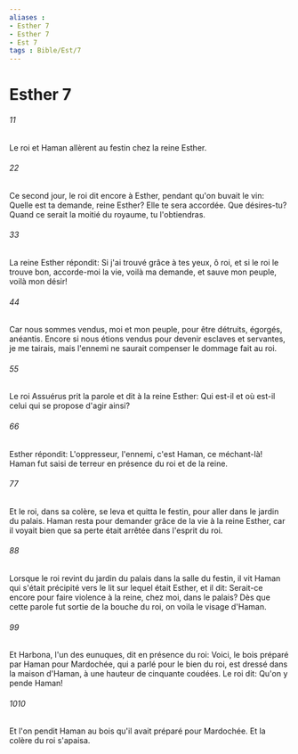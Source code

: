 ```yaml
---
aliases : 
- Esther 7
- Esther 7
- Est 7
tags : Bible/Est/7
---
```


# Esther 7

###### 11
Le roi et Haman allèrent au festin chez la reine Esther.
###### 22
Ce second jour, le roi dit encore à Esther, pendant qu'on buvait le vin: Quelle est ta demande, reine Esther? Elle te sera accordée. Que désires-tu? Quand ce serait la moitié du royaume, tu l'obtiendras.
###### 33
La reine Esther répondit: Si j'ai trouvé grâce à tes yeux, ô roi, et si le roi le trouve bon, accorde-moi la vie, voilà ma demande, et sauve mon peuple, voilà mon désir!
###### 44
Car nous sommes vendus, moi et mon peuple, pour être détruits, égorgés, anéantis. Encore si nous étions vendus pour devenir esclaves et servantes, je me tairais, mais l'ennemi ne saurait compenser le dommage fait au roi.
###### 55
Le roi Assuérus prit la parole et dit à la reine Esther: Qui est-il et où est-il celui qui se propose d'agir ainsi?
###### 66
Esther répondit: L'oppresseur, l'ennemi, c'est Haman, ce méchant-là! Haman fut saisi de terreur en présence du roi et de la reine.
###### 77
Et le roi, dans sa colère, se leva et quitta le festin, pour aller dans le jardin du palais. Haman resta pour demander grâce de la vie à la reine Esther, car il voyait bien que sa perte était arrêtée dans l'esprit du roi.
###### 88
Lorsque le roi revint du jardin du palais dans la salle du festin, il vit Haman qui s'était précipité vers le lit sur lequel était Esther, et il dit: Serait-ce encore pour faire violence à la reine, chez moi, dans le palais? Dès que cette parole fut sortie de la bouche du roi, on voila le visage d'Haman.
###### 99
Et Harbona, l'un des eunuques, dit en présence du roi: Voici, le bois préparé par Haman pour Mardochée, qui a parlé pour le bien du roi, est dressé dans la maison d'Haman, à une hauteur de cinquante coudées. Le roi dit: Qu'on y pende Haman!
###### 1010
Et l'on pendit Haman au bois qu'il avait préparé pour Mardochée. Et la colère du roi s'apaisa.
